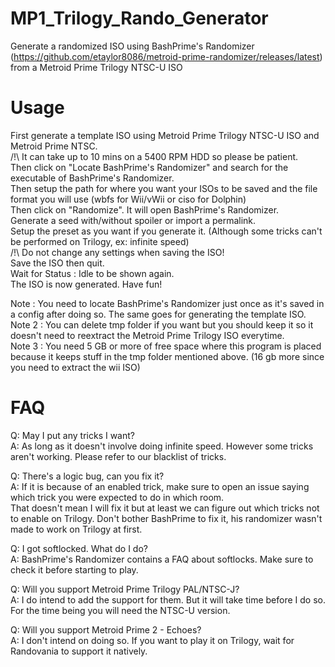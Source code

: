# MP1_Trilogy_Rando_Generator
Generate a randomized ISO using BashPrime's Randomizer (https://github.com/etaylor8086/metroid-prime-randomizer/releases/latest) from a Metroid Prime Trilogy NTSC-U ISO

# Usage
First generate a template ISO using Metroid Prime Trilogy NTSC-U ISO and Metroid Prime NTSC.<br/>
/!\ It can take up to 10 mins on a 5400 RPM HDD so please be patient.<br/>
Then click on "Locate BashPrime's Randomizer" and search for the executable of BashPrime's Randomizer.<br/>
Then setup the path for where you want your ISOs to be saved and the file format you will use (wbfs for Wii/vWii or ciso for Dolphin)<br/>
Then click on "Randomize". It will open BashPrime's Randomizer.<br/>
Generate a seed with/without spoiler or import a permalink.<br/>
Setup the preset as you want if you generate it. (Although some tricks can't be performed on Trilogy, ex: infinite speed)<br/>
/!\ Do not change any settings when saving the ISO!<br/>
Save the ISO then quit.<br/>
Wait for Status : Idle to be shown again.<br/>
The ISO is now generated. Have fun!<br/>

Note : You need to locate BashPrime's Randomizer just once as it's saved in a config after doing so. The same goes for generating the template ISO.<br/>
Note 2 : You can delete tmp folder if you want but you should keep it so it doesn't need to reextract the Metroid Prime Trilogy ISO everytime.<br/>
Note 3 : You need 5 GB or more of free space where this program is placed because it keeps stuff in the tmp folder mentioned above. (16 gb more since you need to extract the wii ISO)

# FAQ
Q: May I put any tricks I want?<br/>
A: As long as it doesn't involve doing infinite speed. However some tricks aren't working. Please refer to our blacklist of tricks.

Q: There's a logic bug, can you fix it?<br/>
A: If it is because of an enabled trick, make sure to open an issue saying which trick you were expected to do in which room.<br/>
That doesn't mean I will fix it but at least we can figure out which tricks not to enable on Trilogy. Don't bother BashPrime to fix it, his randomizer wasn't made to work on Trilogy at first.

Q: I got softlocked. What do I do?<br/>
A: BashPrime's Randomizer contains a FAQ about softlocks. Make sure to check it before starting to play.

Q: Will you support Metroid Prime Trilogy PAL/NTSC-J?<br/>
A: I do intend to add the support for them. But it will take time before I do so. For the time being you will need the NTSC-U version.

Q: Will you support Metroid Prime 2 - Echoes?<br/>
A: I don't intend on doing so. If you want to play it on Trilogy, wait for Randovania to support it natively.
